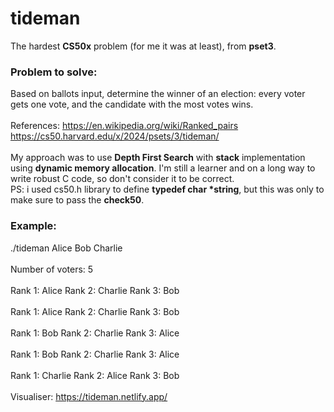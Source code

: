 # tideman
The hardest <b>CS50x</b> problem (for me it was at least), from <b>pset3</b>.
<br>
### Problem to solve:
Based on ballots input, determine the winner of an election: every voter gets one vote, and the candidate with the most votes wins.
<br><br>
References:
https://en.wikipedia.org/wiki/Ranked_pairs
<br>
https://cs50.harvard.edu/x/2024/psets/3/tideman/
<br><br>
My approach was to use <b>Depth First Search</b> with <b>stack</b> implementation using <b>dynamic memory allocation</b>. I'm still a learner and on a long way to write robust C code, so don't consider it to be correct. 
<br>
PS: i used cs50.h library to define <b>typedef char *string</b>, but this was only to make sure to pass the <b>check50</b>.
### Example:
./tideman Alice Bob Charlie
<br><br>
Number of voters: 5
<br><br>
Rank 1: Alice
Rank 2: Charlie
Rank 3: Bob
<br><br>
Rank 1: Alice
Rank 2: Charlie
Rank 3: Bob
<br><br>
Rank 1: Bob
Rank 2: Charlie
Rank 3: Alice
<br><br>
Rank 1: Bob
Rank 2: Charlie
Rank 3: Alice
<br><br>
Rank 1: Charlie
Rank 2: Alice
Rank 3: Bob
<br><br>
Visualiser:
https://tideman.netlify.app/
